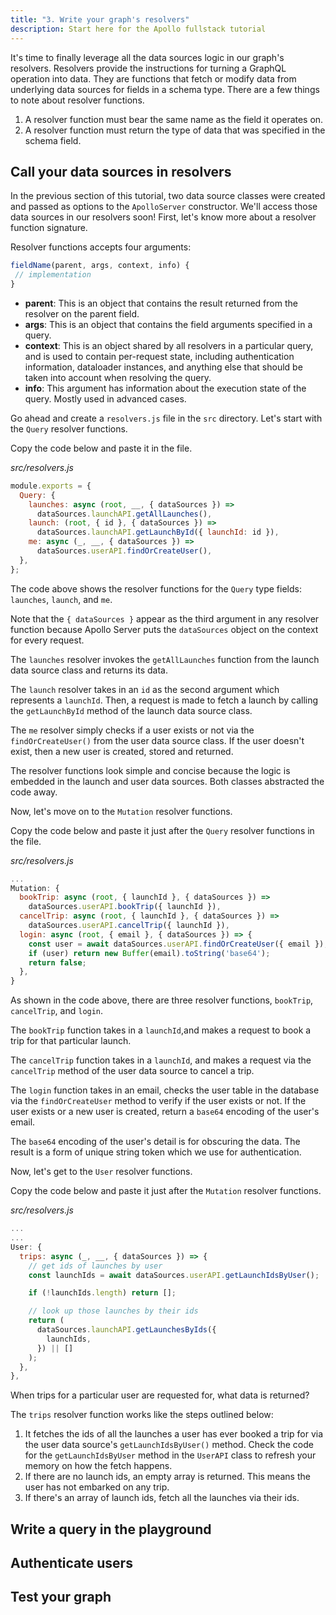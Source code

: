 ```yaml
---
title: "3. Write your graph's resolvers"
description: Start here for the Apollo fullstack tutorial
---
```


It's time to finally leverage all the data sources logic in our graph's resolvers. Resolvers provide the instructions for turning a GraphQL operation into data. They are functions that fetch or modify data from underlying data sources for fields in a schema type. There are a few things to note about resolver functions.

1. A resolver function must bear the same name as the field it operates on.
2. A resolver function must return the type of data that was specified in the schema field.

<h2 id="data-sources">Call your data sources in resolvers</h2>

In the previous section of this tutorial, two data source classes were created and passed as options to the `ApolloServer` constructor. We'll access those data sources in our resolvers soon! First, let's know more about a resolver function signature.

Resolver functions accepts four arguments:

```js
fieldName(parent, args, context, info) {
 // implementation
}
```

* **parent**: This is an object that contains the result returned from the resolver on the parent field.
* **args**: This is an object that contains the field arguments specified in a query.
* **context**: This is an object shared by all resolvers in a particular query, and is used to contain per-request state, including authentication information, dataloader instances, and anything else that should be taken into account when resolving the query.
* **info**: This argument has information about the execution state of the query. Mostly used in advanced cases.

Go ahead and create a `resolvers.js` file in the `src` directory. Let's start with the `Query` resolver functions.

Copy the code below and paste it in the file.

_src/resolvers.js_

```js
module.exports = {
  Query: {
    launches: async (root, __, { dataSources }) =>
      dataSources.launchAPI.getAllLaunches(),
    launch: (root, { id }, { dataSources }) =>
      dataSources.launchAPI.getLaunchById({ launchId: id }),
    me: async (_, __, { dataSources }) =>
      dataSources.userAPI.findOrCreateUser(),
  },
};
```

The code above shows the resolver functions for the `Query` type fields: `launches`, `launch`, and `me`.

Note that the `{ dataSources }` appear as the third argument in any resolver function because Apollo Server puts the `dataSources` object on the context for every request.

The `launches` resolver invokes the `getAllLaunches` function from the launch data source class and returns its data.

The `launch` resolver takes in an `id` as the second argument which represents a `launchId`. Then, a request is made to fetch a launch by calling the `getLaunchById` method of the launch data source class.

The `me` resolver simply checks if a user exists or not via the `findOrCreateUser()` from the user data source class. If the user doesn't exist, then a new user is created, stored and returned.

The resolver functions look simple and concise because the logic is embedded in the launch and user data sources. Both classes abstracted the code away.

Now, let's move on to the `Mutation` resolver functions.

Copy the code below and paste it just after the `Query` resolver functions in the file.

_src/resolvers.js_

```js
...
Mutation: {
  bookTrip: async (root, { launchId }, { dataSources }) =>
    dataSources.userAPI.bookTrip({ launchId }),
  cancelTrip: async (root, { launchId }, { dataSources }) =>
    dataSources.userAPI.cancelTrip({ launchId }),
  login: async (root, { email }, { dataSources }) => {
    const user = await dataSources.userAPI.findOrCreateUser({ email });
    if (user) return new Buffer(email).toString('base64');
    return false;
  },
}
```

As shown in the code above, there are three resolver functions, `bookTrip`, `cancelTrip`, and `login`.

The `bookTrip` function takes in a `launchId`,and makes a request to book a trip for that particular launch.

The `cancelTrip` function takes in a `launchId`, and makes a request via the `cancelTrip` method of the user data source to cancel a trip.

The `login` function takes in an email, checks the user table in the database via the `findOrCreateUser` method to verify if the user exists or not. If the user exists or a new user is created, return a `base64` encoding of the user's email.

The `base64` encoding of the user's detail is for obscuring the data. The result is a form of unique string token which we use for authentication.

Now, let's get to the `User` resolver functions.

Copy the code below and paste it just after the `Mutation` resolver functions.

_src/resolvers.js_

```js
...
...
User: {
  trips: async (_, __, { dataSources }) => {
    // get ids of launches by user
    const launchIds = await dataSources.userAPI.getLaunchIdsByUser();

    if (!launchIds.length) return [];

    // look up those launches by their ids
    return (
      dataSources.launchAPI.getLaunchesByIds({
        launchIds,
      }) || []
    );
  },
},
```

When trips for a particular user are requested for, what data is returned?

The `trips` resolver function works like the steps outlined below:

1. It fetches the ids of all the launches a user has ever booked a trip for via the user data source's `getLaunchIdsByUser()` method. Check the code for the `getLaunchIdsByUser` method in the `UserAPI` class to refresh your memory on how the fetch happens.
2. If there are no launch ids, an empty array is returned. This means the user has not embarked on any trip.
3. If there's an array of launch ids, fetch all the launches via their ids.

<h2 id="write-query">Write a query in the playground</h2>

<h2 id="authentication">Authenticate users</h2>

<h2 id="testing">Test your graph</h2>